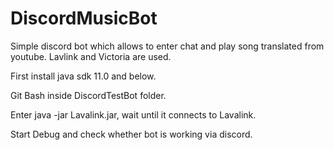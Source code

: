 # DiscordMusicBot
Simple discord bot which allows to enter chat and play song translated from youtube. Lavlink and Victoria are used.

First install java sdk 11.0 and below.

Git Bash inside DiscordTestBot folder.

Enter java -jar Lavalink.jar, wait until it connects to Lavalink.

Start Debug and check whether bot is working via discord.
